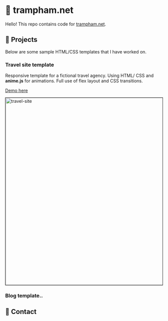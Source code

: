 # 👋 trampham.net

Hello! This repo contains code for [trampham.net](https://trampham.net).

## 🔨 Projects

Below are some sample HTML/CSS templates that I have worked on.
### Travel site template

Responsive template for a fictional travel agency. Using HTML/ CSS and **anime.js** for animations. Full use of flex layout and CSS transitions.

<a href="https://trampham.net/travel-template" target="_blank">Demo here</a>

<img width="600" style="border:1px solid black" alt="travel-site" src="https://user-images.githubusercontent.com/88192771/127772989-55884e59-6000-4b9c-a3fe-e1d61601a310.PNG">

### Blog template..

## 📧 Contact
